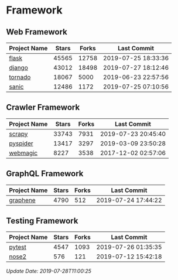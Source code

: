 # Framework

## Web Framework

| Project Name | Stars | Forks | Last Commit |
| ------------ | ----- | ----- | ----------- |
| [flask](https://github.com/pallets/flask) | 45565 | 12758 | 2019-07-25 18:33:36 |
| [django](https://github.com/django/django) | 43012 | 18498 | 2019-07-27 18:12:46 |
| [tornado](https://github.com/tornadoweb/tornado) | 18067 | 5000 | 2019-06-23 22:57:56 |
| [sanic](https://github.com/huge-success/sanic) | 12486 | 1172 | 2019-07-25 07:10:56 |

## Crawler Framework

| Project Name | Stars | Forks | Last Commit |
| ------------ | ----- | ----- | ----------- |
| [scrapy](https://github.com/scrapy/scrapy) | 33743 | 7931 | 2019-07-23 20:45:40 |
| [pyspider](https://github.com/binux/pyspider) | 13417 | 3297 | 2019-03-09 23:50:28 |
| [webmagic](https://github.com/code4craft/webmagic) | 8227 | 3538 | 2017-12-02 02:57:06 |

## GraphQL Framework

| Project Name | Stars | Forks | Last Commit |
| ------------ | ----- | ----- | ----------- |
| [graphene](https://github.com/graphql-python/graphene) | 4790 | 512 | 2019-07-24 17:44:22 |

## Testing Framework

| Project Name | Stars | Forks | Last Commit |
| ------------ | ----- | ----- | ----------- |
| [pytest](https://github.com/pytest-dev/pytest) | 4547 | 1093 | 2019-07-26 01:35:35 |
| [nose2](https://github.com/nose-devs/nose2) | 576 | 121 | 2019-07-12 15:42:18 |

*Update Date: 2019-07-28T11:00:25*